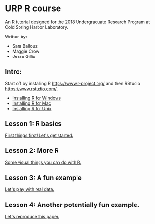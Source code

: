 # URP R course

An R tutorial designed for the 2018 Undergraduate Research Program at Cold Spring Harbor Laboratory.

Written by: 
- Sara Ballouz
- Maggie Crow 
- Jesse Gillis

## Intro: 
Start off by installing R https://www.r-project.org/ and then RStudio https://www.rstudio.com/.
- [Installing R for Windows](/intro/installwindows.md)
- [Installing R for Mac](/intro/installmac.md)
- [Installing R for Unix](/intro/installunix.md)

## Lesson 1: R basics 
[First things first! Let's get started.](/lessons/lesson1.md)   

## Lesson 2: More R 
[Some visual things you can do with R.](/lessons/lesson2.md)

## Lesson 3: A fun example 
[Let's play with real data.](/lessons/lesson3.md)

## Lesson 4: Another potentially fun example.
[Let's reproduce this paper.](/lessons/lesson4.md)
